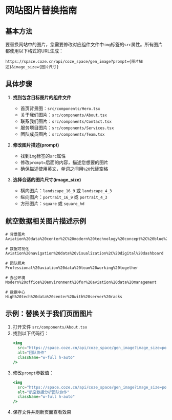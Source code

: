 # 网站图片替换指南

## 基本方法
要替换网站中的图片，您需要修改对应组件文件中`img`标签的`src`属性。所有图片都使用以下格式的URL生成：

```
https://space.coze.cn/api/coze_space/gen_image?prompt={图片描述}&image_size={图片尺寸}
```

## 具体步骤

1. **找到包含目标图片的组件文件**
   - 首页背景图：`src/components/Hero.tsx`
   - 关于我们图片：`src/components/About.tsx`
   - 联系我们图片：`src/components/Contact.tsx`
   - 服务项目图片：`src/components/Services.tsx`
   - 团队成员图片：`src/components/Team.tsx`


2. **修改图片描述(prompt)**
   - 找到`img`标签的`src`属性
   - 修改`prompt=`后面的内容，描述您想要的图片
   - 确保描述使用英文，单词之间用`%20`代替空格

3. **选择合适的图片尺寸(image_size)**
   - 横向图片：`landscape_16_9` 或 `landscape_4_3`
   - 纵向图片：`portrait_16_9` 或 `portrait_4_3`
   - 方形图片：`square` 或 `square_hd`

## 航空数据相关图片描述示例

```
# 背景图片
Aviation%20data%20center%2C%20modern%20technology%20concept%2C%20blue%20tone

# 数据可视化
Aviation%20navigation%20data%20visualization%2C%20digital%20dashboard

# 团队照片
Professional%20aviation%20data%20team%20working%20together

# 办公环境
Modern%20office%20environment%20for%20aviation%20data%20management

# 数据中心
High%20tech%20data%20center%20with%20server%20racks
```

## 示例：替换关于我们页面图片
1. 打开文件 `src/components/About.tsx`
2. 找到以下代码行：
   ```jsx
   <img 
     src="https://space.coze.cn/api/coze_space/gen_image?image_size=portrait_4_3&prompt=Team%20collaboration%20in%20modern%20office%2C%20diverse%20team%2C%20brainstorming%2C%20professional%20environment%2C%20high%20quality%20photography&sign=b54b9fb511052246c048c8e3512263c8" 
     alt="团队协作" 
     className="w-full h-auto"
   />
   ```
3. 修改`prompt`参数值：
   ```jsx
   <img 
     src="https://space.coze.cn/api/coze_space/gen_image?image_size=portrait_4_3&prompt=Aviation%20data%20analysis%20team%20working%20together%2C%20professional%20environment&sign=c6a14bb1acf9fc64577f3cd030241efa" 
     alt="航空数据分析团队协作" 
     className="w-full h-auto"
   />
   ```
4. 保存文件并刷新页面查看效果